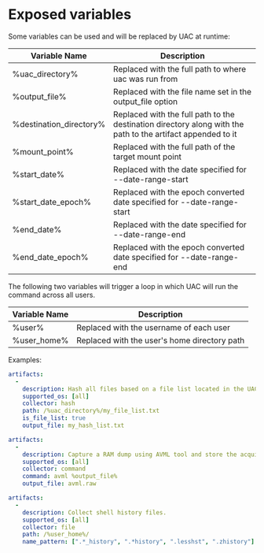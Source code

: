 # Exposed variables

Some variables can be used and will be replaced by UAC at runtime:

|Variable Name|Description|
|---|---|
|%uac_directory%|Replaced with the full path to where uac was run from|
|%output_file%|Replaced with the file name set in the output_file option|
|%destination_directory%|Replaced with the full path to the destination directory along with the path to the artifact appended to it|
|%mount_point%|Replaced with the full path of the target mount point|
|%start_date%|Replaced with the date specified for --date-range-start|
|%start_date_epoch%|Replaced with the epoch converted date specified for --date-range-start|
|%end_date%|Replaced with the date specified for --date-range-end|
|%end_date_epoch%|Replaced with the epoch converted date specified for --date-range-end|

The following two variables will trigger a loop in which UAC will run the command across all users.

|Variable Name|Description|
|---|---|
|%user%|Replaced with the username of each user|
|%user_home%|Replaced with the user's home directory path|

Examples:

```yaml
artifacts:
  -
    description: Hash all files based on a file list located in the UAC directory.
    supported_os: [all]
    collector: hash
    path: /%uac_directory%/my_file_list.txt
    is_file_list: true
    output_file: my_hash_list.txt
```

```yaml
artifacts:
  -
    description: Capture a RAM dump using AVML tool and store the acquired data into avml.raw file.
    supported_os: [all]
    collector: command
    command: avml %output_file%
    output_file: avml.raw
```

```yaml
artifacts:
  -
    description: Collect shell history files.
    supported_os: [all]
    collector: file
    path: /%user_home%/
    name_pattern: [".*_history", ".*history", ".lesshst", ".zhistory"]
```